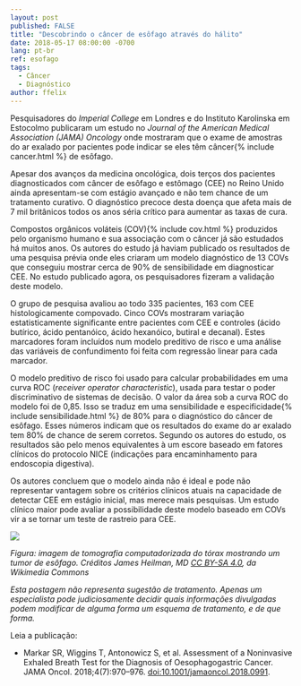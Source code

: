 ```yaml
---
layout: post
published: FALSE
title: "Descobrindo o câncer de esôfago através do hálito"
date: 2018-05-17 08:00:00 -0700
lang: pt-br
ref: esofago
tags:
  - Câncer
  - Diagnóstico
author: ffelix
---
```

Pesquisadores do _Imperial College_ em Londres e do Instituto Karolinska em Estocolmo publicaram um estudo no _Journal of the American Medical Association (JAMA) Oncology_ onde mostraram que o exame de amostras do ar exalado por pacientes pode indicar se eles têm câncer{% include cancer.html %} de esôfago.
<!--more-->

Apesar dos avanços da medicina oncológica, dois terços dos pacientes diagnosticados com câncer de esôfago e estômago (CEE) no Reino Unido ainda apresentam-se com estágio avançado e não tem chance de um tratamento curativo. O diagnóstico precoce desta doença que afeta mais de 7 mil britânicos todos os anos séria crítico para aumentar as taxas de cura.

Compostos orgânicos voláteis (COV){% include cov.html %} produzidos pelo organismo humano e sua associação com o câncer já são estudados há muitos anos. Os autores do estudo já haviam publicado os resultados de uma pesquisa prévia onde eles criaram um modelo diagnóstico de 13 COVs que conseguiu mostrar cerca de 90% de sensibilidade em diagnosticar CEE. No estudo publicado agora, os pesquisadores fizeram a validação deste modelo.

O grupo de pesquisa avaliou ao todo 335 pacientes, 163 com CEE histologicamente compovado. Cinco COVs mostraram variação estatisticamente significante entre pacientes com CEE e controles (ácido butírico, ácido pentanóico, ácido hexanóico, butiral e decanal). Estes marcadores foram incluídos num modelo preditivo de risco e uma análise das variáveis de confundimento foi feita com regressão linear para cada marcador.

O modelo preditivo de risco foi usado para calcular probabilidades em uma curva ROC (_receiver operator characteristic_), usada para testar o poder discriminativo de sistemas de decisão. O valor da área sob a curva ROC do modelo foi de 0,85. Isso se traduz em uma sensibilidade e especificidade{% include sensibilidade.html %} de 80% para o diagnóstico do câncer de esôfago. Esses números indicam que os resultados do exame do ar exalado tem 80% de chance de serem corretos. Segundo os autores do estudo, os resultados são pelo menos equivalentes à um escore baseado em fatores clínicos do protocolo NICE (indicações para encaminhamento para endoscopia digestiva).

Os autores concluem que o modelo ainda não é ideal e pode não representar vantagem sobre os critérios clínicos atuais na capacidade de detectar CEE em estágio inicial, mas merece mais pesquisas. Um estudo clínico maior pode avaliar a possibilidade deste modelo baseado em COVs vir a se tornar um teste de rastreio para CEE.

![](https://upload.wikimedia.org/wikipedia/commons/8/83/EsoCaSagMark.png)

_Figura: imagem de tomografia computadorizada do tórax mostrando um tumor de esôfago. Créditos James Heilman, MD [CC BY-SA 4.0](https://creativecommons.org/licenses/by-sa/4.0), da Wikimedia Commons_

_Esta postagem não representa sugestão de tratamento. Apenas um especialista pode judiciosamente decidir quais informações divulgadas podem modificar de alguma forma um esquema de tratamento, e de que forma._

Leia a publicação:
- Markar SR, Wiggins T, Antonowicz S, et al. Assessment of a Noninvasive Exhaled Breath Test for the Diagnosis of Oesophagogastric Cancer. JAMA Oncol. 2018;4(7):970–976. [doi:10.1001/jamaoncol.2018.0991](https://doi.org/10.1001/jamaoncol.2018.0991).


